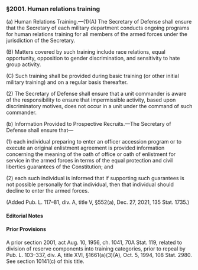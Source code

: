 ### §2001. Human relations training ###

(a) Human Relations Training.—(1)(A) The Secretary of Defense shall ensure that the Secretary of each military department conducts ongoing programs for human relations training for all members of the armed forces under the jurisdiction of the Secretary.

(B) Matters covered by such training include race relations, equal opportunity, opposition to gender discrimination, and sensitivity to hate group activity.

(C) Such training shall be provided during basic training (or other initial military training) and on a regular basis thereafter.

(2) The Secretary of Defense shall ensure that a unit commander is aware of the responsibility to ensure that impermissible activity, based upon discriminatory motives, does not occur in a unit under the command of such commander.

(b) Information Provided to Prospective Recruits.—The Secretary of Defense shall ensure that—

(1) each individual preparing to enter an officer accession program or to execute an original enlistment agreement is provided information concerning the meaning of the oath of office or oath of enlistment for service in the armed forces in terms of the equal protection and civil liberties guarantees of the Constitution; and

(2) each such individual is informed that if supporting such guarantees is not possible personally for that individual, then that individual should decline to enter the armed forces.

(Added Pub. L. 117–81, div. A, title V, §552(a), Dec. 27, 2021, 135 Stat. 1735.)

#### **Editorial Notes** ####

#### Prior Provisions ####

A prior section 2001, act Aug. 10, 1956, ch. 1041, 70A Stat. 119, related to division of reserve components into training categories, prior to repeal by Pub. L. 103–337, div. A, title XVI, §1661(a)(3)(A), Oct. 5, 1994, 108 Stat. 2980. See section 10141(c) of this title.